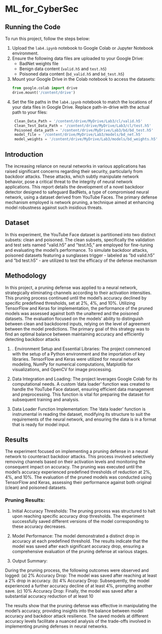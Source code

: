 # ML_for_CyberSec

## Running the Code

To run this project, follow the steps below:

1. Upload the `lab4.ipynb` notebook to Google Colab or Jupyter Notebook environment.
2. Ensure the following data files are uploaded to your Google Drive:
    - BadNet weights file
    - Benign data content (`valid.h5` and `test.h5`)
    - Poisoned data content (`bd_valid.h5` and `bd_test.h5`)
3. Mount your Google Drive in the Colab notebook to access the datasets:
   ```python
   from google.colab import drive
   drive.mount('/content/drive')
4. Set the file paths in the `lab4.ipynb` notebook to match the locations of your data files in Google Drive. Replace path-in-drive with the actual path to your files:
   ```python
    Clean_Data_Path = '/content/drive/MyDrive/Lab3/cl/valid.h5'
    Clean_Test_Data_Path = '/content/drive/MyDrive/Lab3/cl/test.h5'
    Poisoned_data_path = '/content/drive/MyDrive/Lab3/bd/bd_test.h5'
    model_file = '/content/drive/MyDrive/Lab3/models/bd_net.h5'
    model_weights = '/content/drive/MyDrive/Lab3/models/bd_weights.h5'
## Introduction

The increasing reliance on neural networks in various applications has raised significant concerns regarding
their security, particularly from backdoor attacks. These attacks, which subtly manipulate network behavior,
pose a critical threat to the integrity of neural network applications. This report details the development
of a novel backdoor detector designed to safeguard BadNets, a type of compromised neural network, using
a dataset derived from YouTube Faces. The primary defense mechanism employed is network pruning, a
technique aimed at enhancing model robustness against such insidious threats.

## Dataset


In this experiment, the YouTube Face dataset is partitioned into two distinct subsets: clean and poisoned.
The clean subsets, specifically the validation and test sets named ”valid.h5” and ”test.h5,” are employed for
fine-tuning and evaluating the model’s performance. To simulate backdoor attacks, poisoned datasets featuring
a sunglasses trigger - labeled as ”bd valid.h5” and ”bd test.h5” - are utilized to test the efficacy of the defense
mechanism

## Methodology

In this project, a pruning defense was applied to a neural network, strategically eliminating channels according
to their activation intensities. This pruning process continued until the model’s accuracy declined by specific
predefined thresholds, set at 2%, 4%, and 10%. Utilizing TensorFlow and Keras for implementation, the
performance of the pruned models was assessed against both the unaltered and the poisoned datasets. The
evaluation focused on the models’ ability to distinguish between clean and backdoored inputs, relying on the
level of agreement between the model predictions. The primary goal of this strategy was to find an optimal
balance between maintaining accuracy and efficiently detecting backdoor attacks

1. . Environment Setup and Essential Libraries: The project commenced with the setup of a Python
environment and the importation of key libraries. TensorFlow and Keras were utilized for neural network
modeling, NumPy for numerical computations, Matplotlib for visualizations, and OpenCV for image
processing.

2. Data Integration and Loading: The project leverages Google Colab for its computational needs. A
custom ’data loader’ function was created to handle the YouTube Face dataset, ensuring efficient data
management and preprocessing. This function is vital for preparing the dataset for subsequent training
and analysis.

3. Data Loader Function Implementation: The ’data loader’ function is instrumental in reading the
dataset, modifying its structure to suit the requirements of the neural network, and ensuring the data is
in a format that is ready for model input.

## Results

The experiment focused on implementing a pruning defense in a neural network to counteract backdoor
attacks. This process involved selectively removing channels based on their activation levels and monitoring the
consequent impact on accuracy. The pruning was executed until the model’s accuracy experienced predefined
thresholds of reduction at 2%, 4%, and 10%. The evaluation of the pruned models was conducted using
TensorFlow and Keras, assessing their performance against both original (clean) and poisoned datasets.

### Pruning Results:

1. Initial Accuracy Thresholds: The pruning process was structured to halt upon reaching specific accuracy
drop thresholds. The experiment successfully saved different versions of the model corresponding to
these accuracy decreases.

2. Model Performance: The model demonstrated a distinct drop in accuracy at each predefined threshold. The results indicate that the model was saved after each significant accuracy drop, ensuring a comprehensive evaluation of the pruning defense at various stages.

3. Output Summary:
   
During the pruning process, the following outcomes were observed and logged:
    (a) 2% Accuracy Drop: The model was saved after reaching at least a 2% drop in accuracy.
    (b) 4% Accuracy Drop: Subsequently, the model experienced a further accuracy decline of at least 4%,
        prompting another save.
    (c) 10% Accuracy Drop: Finally, the model was saved after a substantial accuracy reduction of at least 10
    
The results show that the pruning defense was effective in manipulating the model’s accuracy, providing
insights into the balance between model accuracy and backdoor attack resilience. The saved models at different
accuracy levels facilitate a nuanced analysis of the trade-offs involved in implementing pruning defenses in
neural networks.


